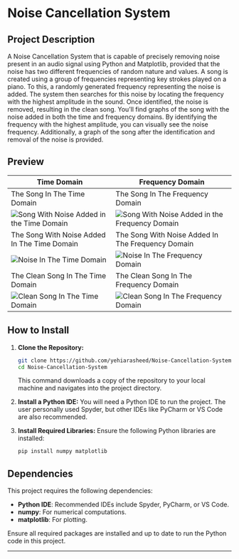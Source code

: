 # Noise Cancellation System
## Project Description
A Noise Cancellation System that is capable of precisely removing noise present in an audio signal using Python and Matplotlib, provided that the noise has two different frequencies of random nature and values. A song is created using a group of frequencies representing key strokes played on a piano. To this, a randomly generated frequency representing the noise is added. The system then searches for this noise by locating the frequency with the highest amplitude in the sound. Once identified, the noise is removed, resulting in the clean song. You’ll find graphs of the song with the noise added in both the time and frequency domains. By identifying the frequency with the highest amplitude, you can visually see the noise frequency. Additionally, a graph of the song after the identification and removal of the noise is provided.
## Preview
| Time Domain | Frequency Domain |
|------------|-------------|
|The Song In The Time Domain|The Song In The Frequency Domain|
|![Song With Noise Added in the Time Domain](https://github.com/yehiarasheed/Noise-Cancellation-System/assets/157399068/7eb04566-d14d-4f59-b155-6883d3b36ff0)|![Song With Noise Added in the Frequency Domain](https://github.com/yehiarasheed/Noise-Cancellation-System/assets/157399068/cdecd4a1-5779-43a2-a3d6-2dcd12879347)|
|The Song With Noise Added In The Time Domain|The Song With Noise Added In The Frequency Domain|
|![Noise In The Time Domain](https://github.com/yehiarasheed/Noise-Cancellation-System/assets/157399068/9079e5bd-6efc-4295-adf2-23dca81621f1)|![Noise In The Frequency Domain](https://github.com/yehiarasheed/Noise-Cancellation-System/assets/157399068/b74c77e3-e1e8-41cf-aaec-e3e19f1f64d1)|
|The Clean Song In The Time Domain|The Clean Song In The Frequency Domain|
|![Clean Song In The Time Domain](https://github.com/yehiarasheed/Noise-Cancellation-System/assets/157399068/0c222370-9886-4e2f-b1c1-b45cff10c898)|![Clean Song In The Frequency Domain](https://github.com/yehiarasheed/Noise-Cancellation-System/assets/157399068/89f16023-e61b-4cc4-997f-0f318db98b69)|

## How to Install

1. **Clone the Repository:**
   ```bash
   git clone https://github.com/yehiarasheed/Noise-Cancellation-System.git
   cd Noise-Cancellation-System
   ```
   This command downloads a copy of the repository to your local machine and navigates into the project directory.

2. **Install a Python IDE:**
   You will need a Python IDE to run the project. The user personally used Spyder, but other IDEs like PyCharm or VS Code are also recommended.

3. **Install Required Libraries:**
   Ensure the following Python libraries are installed:
   ```bash
   pip install numpy matplotlib
   ```

## Dependencies

This project requires the following dependencies:

- **Python IDE**: Recommended IDEs include Spyder, PyCharm, or VS Code.
- **numpy**: For numerical computations.
- **matplotlib**: For plotting.

Ensure all required packages are installed and up to date to run the Python code in this project.

---
